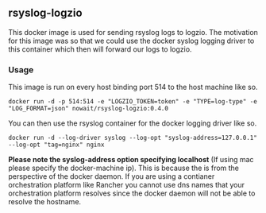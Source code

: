 ## rsyslog-logzio

This docker image is used for sending rsyslog logs to logzio.  The motivation for this image was so that we could use the docker syslog logging driver to this container which then will forward our logs to logzio.

### Usage

This image is run on every host binding port 514 to the host machine like so.

```
docker run -d -p 514:514 -e "LOGZIO_TOKEN=token" -e "TYPE=log-type" -e "LOG_FORMAT=json" nowait/rsyslog-logzio:0.4.0
```

You can then use the rsyslog container for the docker logging driver like so.

```
docker run -d --log-driver syslog --log-opt "syslog-address=127.0.0.1" --log-opt "tag=nginx" nginx
```

**Please note the syslog-address option specifying localhost** (If using mac please specify the docker-machine ip).  This is because the is from the perspective of the docker daemon.  If you are using a contianer orchestration platform like Rancher you cannot use dns names that your orchestration platform resolves since the docker daemon will not be able to resolve the hostname.
